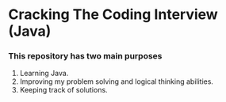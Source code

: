 # Cracking The Coding Interview (Java)

### This repository has two main purposes
1. Learning Java.
2. Improving my problem solving and logical thinking abilities. 
3. Keeping track of solutions.
